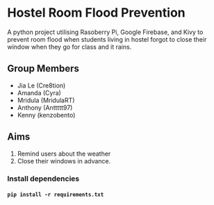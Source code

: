 Hostel Room Flood Prevention
============================
A python project utilising Rasoberry Pi, Google Firebase, and Kivy to prevent room flood when students living in hostel forgot to close their window when they go for class and it rains.

Group Members
-------------
* Jia Le (Cre8tion)
* Amanda (Cyra)
* Mridula (MridulaRT)
* Anthony (Anttttt97)
* Kenny (kenzobento)

Aims
----
1. Remind users about the weather
2. Close their windows in advance.

### Install dependencies
#### `pip install -r requirements.txt`
